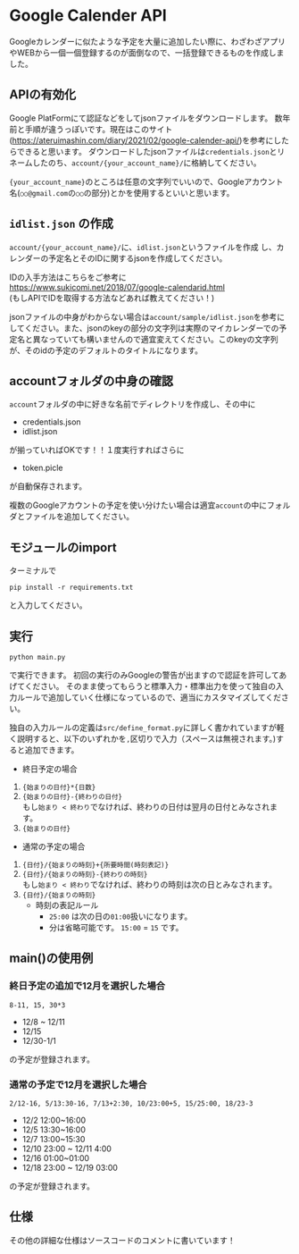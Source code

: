 # Google Calender API
Googleカレンダーに似たような予定を大量に追加したい際に、わざわざアプリやWEBから一個一個登録するのが面倒なので、一括登録できるものを作成しました。


## APIの有効化
Google PlatFormにて認証などをしてjsonファイルをダウンロードします。
数年前と手順が違うっぽいです。現在はこのサイト(https://ateruimashin.com/diary/2021/02/google-calender-api/)を参考にしたらできると思います。
ダウンロードしたjsonファイルは`credentials.json`とリネームしたのち、`account/{your_account_name}/`に格納してください。

`{your_account_name}`のところは任意の文字列でいいので、Googleアカウント名(`○○@gmail.com`の`○○`の部分)とかを使用するといいと思います。

## `idlist.json` の作成
`account/{your_account_name}/`に、`idlist.json`というファイルを作成
し、カレンダーの予定名とそのIDに関するjsonを作成してください。

IDの入手方法はこちらをご参考に \
https://www.sukicomi.net/2018/07/google-calendarid.html \
(もしAPIでIDを取得する方法などあれば教えてください！)

jsonファイルの中身がわからない場合は`account/sample/idlist.json`を参考にしてください。また、jsonのkeyの部分の文字列は実際のマイカレンダーでの予定名と異なっていても構いませんので適宜変えてください。このkeyの文字列が、そのidの予定のデフォルトのタイトルになります。

## accountフォルダの中身の確認
`account`フォルダの中に好きな名前でディレクトリを作成し、その中に
- credentials.json
- idlist.json
  
が揃っていればOKです！！１度実行すればさらに
- token.picle
  
が自動保存されます。

複数のGoogleアカウントの予定を使い分けたい場合は適宜`account`の中にフォルダとファイルを追加してください。

## モジュールのimport
ターミナルで
```
pip install -r requirements.txt
```
と入力してください。

## 実行
```
python main.py
```
で実行できます。
初回の実行のみGoogleの警告が出ますので認証を許可してあげてください。
そのまま使ってもらうと標準入力・標準出力を使って独自の入力ルールで追加していく仕様になっているので、適当にカスタマイズしてください。

独自の入力ルールの定義は`src/define_format.py`に詳しく書かれていますが軽く説明すると、以下のいずれかを`,`区切りで入力（スペースは無視されます。)すると追加できます。

- 終日予定の場合
1. `{始まりの日付}*{日数}` 
1. `{始まりの日付}-{終わりの日付}` \
  もし`始まり < 終わり`でなければ、終わりの日付は翌月の日付とみなされます。
3. `{始まりの日付}` 
   
- 通常の予定の場合
1. `{日付}/{始まりの時刻}+{所要時間(時刻表記)}`
1. `{日付}/{始まりの時刻}-{終わりの時刻}` \
   もし`始まり < 終わり`でなければ、終わりの時刻は次の日とみなされます。
2. `{日付}/{始まりの時刻}`
    - 時刻の表記ルール
      - `25:00` は次の日の`01:00`扱いになります。
      - 分は省略可能です。  `15:00` = `15` です。

## main()の使用例
### 終日予定の追加で12月を選択した場合
```
8-11, 15, 30*3
```
- 12/8 ~ 12/11
- 12/15
- 12/30-1/1
  
の予定が登録されます。

### 通常の予定で12月を選択した場合
```
2/12-16, 5/13:30-16, 7/13+2:30, 10/23:00+5, 15/25:00, 18/23-3 
```
- 12/2 12:00~16:00
- 12/5 13:30~16:00
- 12/7 13:00~15:30
- 12/10 23:00 ~ 12/11 4:00
- 12/16 01:00~01:00
- 12/18 23:00 ~ 12/19 03:00

の予定が登録されます。


## 仕様
その他の詳細な仕様はソースコードのコメントに書いています！

   
  